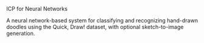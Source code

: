 ICP for Neural Networks

A neural network-based system for classifying and recognizing hand-drawn doodles using the Quick, Draw! dataset, with optional sketch-to-image generation.